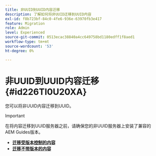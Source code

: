 ```yaml
---
title: 非UUID到UUID内容迁移
description: 了解如何将非UUID迁移到UUID内容
exl-id: f8b723bf-84c0-4fe6-936e-63970fb3e417
feature: Migration
role: Admin
level: Experienced
source-git-commit: 0513ecac38840a4cc649758bd1180edff1f8aed1
workflow-type: tm+mt
source-wordcount: '53'
ht-degree: 0%

---
```


# 非UUID到UUID内容迁移 {#id226TI0U20XA}


您可以将非UUID内容迁移到UUID。

>[!IMPORTANT]
>
> 在将内容迁移到UUID服务器之前，请确保您的非UUID服务器上安装了兼容的AEM Guides版本。



* [**迁移受版本控制的内容**](./migrate-non-uuid-uuid-with-versions.md)
* [**迁移不带版本的内容**](./migrate-non-uuid-uuid-without-versions.md)
